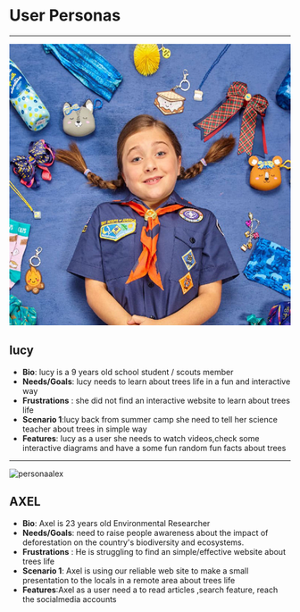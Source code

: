 # User Personas

---

![lucy](/planning/assets/personalucy.jpg)

## lucy

- **Bio**: lucy is a 9 years old school student / scouts member
- **Needs/Goals**: lucy needs to learn about trees life in a fun and interactive
  way
- **Frustrations** : she did not find an interactive website to learn about
  trees life
- **Scenario 1**:lucy back from summer camp she need to tell her science teacher
  about trees in simple way
- **Features**: lucy as a user she needs to watch videos,check some interactive
  diagrams and have a some fun random fun facts about trees

---

![personaalex](https://user-images.githubusercontent.com/124396156/229545830-127f5ddc-6d41-49a5-b6e7-522f6e09bebd.jpg)

## AXEL

- **Bio**: Axel is 23 years old Environmental Researcher
- **Needs/Goals**: need to raise people awareness about the impact of
  deforestation on the country's biodiversity and ecosystems.
- **Frustrations** : He is struggling to find an simple/effective website about
  trees life
- **Scenario 1**: Axel is using our reliable web site to make a small
  presentation to the locals in a remote area about trees life
- **Features**:Axel as a user need a to read articles ,search feature, reach the
  socialmedia accounts
